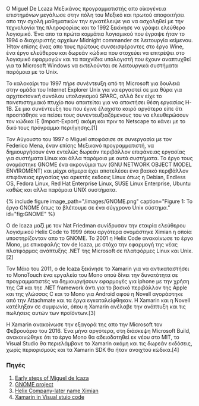O Miguel De Lcaza Μεξικάνος προγραμματιστής απο οίκογένεια επιστημόνων μεγάλωσε στην πόλη του Μεξικό και πρωτού αποφοιτήσει απο την σχολή μαθηματικών την εγκατέλειψε για να ασχοληθεί με την τεχνολογία της πληροφορίας και το 1992 ξεκίνησε να γράφει ελεύθερο λογισμικό. Ένα απο τα πρώτα κομμάτια λογισμικού που έγραψε ήταν το 1994 ο διαχειριστής αρχείων Midnight commander σε λειτουργία κείμενου. Ήταν επίσης ένας απο τους πρώτους συνσεισφέροντες στο έργο Wine, ένα έργο ελεύθερου και δωρεάν κώδικα  που στοχεύει να επιτρέψει στο λογισμικό εφαρμογών και τα παιχνίδια υπολογιστή που έχουν αναπτυχθεί για τα Microsoft Windows να εκτελούνται σε λειτουργικά συστήματα παρόμοια με το Unix.

To καλοκαίρι του 1997 πήρε συνέντευξη από τη Microsoft για δουλειά στην ομάδα του Internet Explorer Unix για να εργαστεί σε μια θύρα για αρχιτεκτονική συνόλου υπολογισμού SPARC, αλλά δεν είχε το πανεπιστημιακό πτυχίο που απαιτείται για να αποκτήσει θέση εργασίας H-1B. Σε μια συνέντευξη του που έγινε έλαχιστο καιρό αργότερα είπε ότι προσπάθησε να πείσει τους συνεντευξιαζόμενους του να ελευθερώσουν τον κώδικα IE (Import-Export) ακόμη και πριν το Netscape το κάνει με το δικό τους πρόγραμμα περιήγησης.[1]

Τον Αύγουστο του 1997 ο Miguel αποφάσισε σε συνεργασία με τον Federico Mena, έναν επίσης Μεξικανό προγραμματιστή, να δημιουργήσουν ένα εντελώς δωρεάν περιβάλλον επιφάνειας εργασίας για συστήματα Linux και άλλα παρόμοια με αυτά συστήματα. Το έργο τους ονομάστηκε GNOME ένα ακρονύμια των (GNU NETWORK OBJECT MODEL ENVIROMENT) και μέχρι σήμερα έχει αποτελέσει ένα βασικό περιβάλλον επιφάνειας εργασίας για αρκετές εκδοεις Linux όπως η Debian, Endless OS, Fedora Linux, Red Hat Enterprise Linux, SUSE Linux Enterprise, Ubuntu καθώς και αλλα παρόμοια UNIX συστήματα.

{% include figure image_path="/images/GNOME.png" caption="Figure 1: To έργο GNOME όπως το βλέπουμε σε ένα σύγχρονο Unix σύστημα." id="fig:GNOME" %}

O de lcaza μαζί με τον Nat Friedman συνίδρυσαν την εταιρία ελεύθερου λογισμικού Helix Code το 1999 όπου αργότερα ονομάστηκε Ximian η οποία υποστηρίζονταν απο το GNOMΕ. Το 2001 η  Helix Code ανακοίνωσε το έργο Mono, με επικεφαλής τον de Icaza, με στόχο την εφαρμογή της νέας πλατφόρμας ανάπτυξης .NET της Microsoft σε πλατφόρμες Linux και Unix.[2]

Τον Μάιο του 2011, ο de Icaza ξεκίνησε το Xamarin για να αντικαταστήσει το MonoTouch ένα εργαλείο του Mono οπού δίνει την δυνατότητα σε προγραμματιστές να δημιουργήσουν εφαρμογές για iphone με την χρήση της C# και τηε .NET framework άντι για το βασικό περιβάλλον της Apple και της γλώσσας C και το Mono για Android αφού η Novell αγοράστηκε από την Attachmate και τα έργα εγκαταλείφθηκαν. Η Xamarin και η Novell κατέληξαν σε συμφωνία, όπου η Xamarin ανέλαβε την ανάπτυξη και τις πωλήσεις αυτών των προϊόντων.[3]

H Xamarin ανακοίνωσε την εξαγορά της απο την Microsoft τον Φεβρουάριο του 2016. Ένα μήνα αργότερα, στη διάσκεψη Microsoft Build, ανακοινώθηκε ότι το έργο Mono θα αδειοδοτηθεί εκ νέου στο MIT, το Visual Studio θα περιελάμβανε το Xamarin ακόμη και τις δωρεάν εκδόσεις, χωρίς περιορισμούς και τα Xamarin SDK θα ήταν ανοιχτού κώδικα.[4]

### Πηγές
1. [Early steps of Miguel de lcaza](https://en.wikipedia.org/wiki/Miguel_de_Icaza)
2. [GNOME project](https://dl.acm.org/doi/fullHtml/10.5555/327674.327681)
3. [Helix Company-later name Ximian](https://en.wikipedia.org/wiki/Ximian)
4. [Xamarin in Visual stuio code](https://www.wikiwand.com/en/Miguel_de_Icaza)
